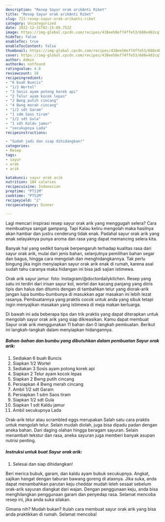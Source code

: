 ```yaml
---
description: "Resep Sayur orak arikAnti Ribet"
title: "Resep Sayur orak arikAnti Ribet"
slug: 723-resep-sayur-orak-arikanti-ribet
category: Uncategorized
date: 2022-12-31T02:15:09.752Z
image: https://img-global.cpcdn.com/recipes/438ee50ef74ffe53/680x482cq70/sayur-orak-arik-foto-resep-utama.jpg
hideToc: false
enableToc: true
enableTocContent: false
thumbnail: https://img-global.cpcdn.com/recipes/438ee50ef74ffe53/680x482cq70/sayur-orak-arik-foto-resep-utama.jpg
cover: https://img-global.cpcdn.com/recipes/438ee50ef74ffe53/680x482cq70/sayur-orak-arik-foto-resep-utama.jpg
author: Admin
authorAv: notfound
ratingvalue: 4.8
reviewcount: 10
recipeingredient:
- "6 buah Buncis"
- "1/2 Wortel"
- "3 Sosis ayam potong korek api"
- "2 Telur ayam kocok lepas"
- "2 Bwng putih cincang"
- "4 Bwng merah cincang"
- "1/2 sdt Garam"
- "1 sdm Saos tiram"
- "1/2 sdt Gula"
- "1 sdt Kaldu jamur"
- "secukupnya Lada"
recipeinstructions:

- "Sudah jadi dan siap dihidangkan!"
categories:
- Resep
tags:
- sayur
- orak
- arik

katakunci: sayur orak arik 
nutrition: 184 calories
recipecuisine: Indonesian
preptime: "PT11M"
cooktime: "PT52M"
recipeyield: "2"
recipecategory: Dinner

---
```



Lagi mencari inspirasi resep sayur orak arik yang menggugah selera? Cara membuatnya sangat gampang. Tapi Kalau keliru mengolah maka hasilnya akan hambar dan justru cenderung tidak enak. Padahal sayur orak arik yang enak selayaknya punya aroma dan rasa yang dapat memancing selera kita.


Banyak hal yang sedikit banyak berpengaruh terhadap kualitas rasa dari sayur orak arik, mulai dari jenis bahan, selanjutnya pemilihan bahan segar dan bagus, hingga cara mengolah dan menghidangkannya. Tak perlu bingung jika ingin menyiapkan sayur orak arik enak di rumah, karena asal sudah tahu caranya maka hidangan ini bisa jadi sajian istimewa.

Orak arik sayur jamur. foto: Instagram/@doctordailykitchen. Resep yang satu ini terdiri dari irisan sayur kol, wortel dan kacang panjang yang diiris tipis dan halus dan ditumis dengan di tambahkan telur yang diorak-arik jangan lupa bumbu-bumbunya di masukkan agar masakan ini lebih lezat rasanya. Pembuatannya yang praktis cocok untuk anda yang sibuk tetapi ingin menyajikan masakan yang istimewa di meja makan kerluarga.


Di bawah ini ada beberapa tips dan trik praktis yang dapat diterapkan untuk mengolah sayur orak arik yang siap dikreasikan. Kamu dapat membuat Sayur orak arik menggunakan 11 bahan dan 0 langkah pembuatan. Berikut ini langkah-langkah dalam menyiapkan hidangannya.

<!--inarticleads1-->

##### Bahan-bahan dan bumbu yang dibutuhkan dalam pembuatan Sayur orak arik:

1. Sediakan 6 buah Buncis
1. Siapkan 1/2 Wortel
1. Sediakan 3 Sosis ayam potong korek api
1. Siapkan 2 Telur ayam kocok lepas
1. Siapkan 2 Bwng putih cincang
1. Persiapkan 4 Bwng merah cincang
1. Ambil 1/2 sdt Garam
1. Persiapkan 1 sdm Saos tiram
1. Siapkan 1/2 sdt Gula
1. Siapkan 1 sdt Kaldu jamur
1. Ambil secukupnya Lada


Orak-arik telur atau scrambled eggs merupakan Salah satu cara praktis untuk mengolah telur. Selain mudah diolah, juga bisa dipadu padan dengan aneka bahan. Dari daging olahan hingga beragam sayuran. Selain menambah tekstur dan rasa, aneka sayuran juga memberi banyak asupan nutrisi penting. 

<!--inarticleads2-->

##### Instruksi untuk buat Sayur orak arik:


1. Selesai dan siap dihidangkan!

Beri merica bubuk, garam, dan kaldu ayam bubuk secukupnya. Angkat, sajikan hangat dengan taburan bawang goreng di atasnya. Jika suka, anda dapat menambahkan parutan keju cheddar mudah leleh sesaat sebelum orak-arik sayuran diangkat dari wajan. Dengan penggunaan keju, anda bisa menghilangkan penggunaan garam dan penyedap rasa. Selamat mencoba resep ini, jika anda suka silakan. 

Gimana nih? Mudah bukan? Itulah cara membuat sayur orak arik yang bisa anda praktikkan di rumah. Selamat mencoba!
